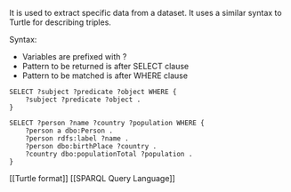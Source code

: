 It is used to extract specific data from a dataset. It uses a similar syntax to Turtle for describing triples.

Syntax:
- Variables are prefixed with ?
- Pattern to be returned is after SELECT clause
- Pattern to be matched is after WHERE clause

```SPARQL
SELECT ?subject ?predicate ?object WHERE {
	?subject ?predicate ?object .
}

SELECT ?person ?name ?country ?population WHERE {
	?person a dbo:Person .
	?person rdfs:label ?name .
	?person dbo:birthPlace ?country .
	?country dbo:populationTotal ?population .
}
```

[[Turtle format]]
[[SPARQL Query Language]]